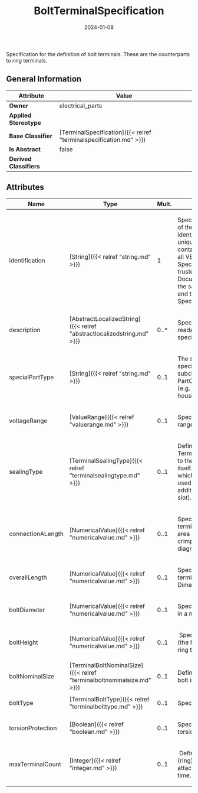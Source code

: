 ﻿---
title: BoltTerminalSpecification
toc: false
type: specs
date: "2024-01-08"
draft: false
specification: VEC
version: 2.1.0
documentType: "Recommendation"
elementType: Class
classes:
  - BoltTerminalSpecification
menu_name: vec-2.1.0
---
<p> Specification for the definition of bolt terminals. These are the counterparts to ring terminals.      </p>

## General Information

| Attribute               | Value |
|-------------------------|-------|
| **Owner**               | electrical_parts |
| **Applied Stereotype**  |   |
| **Base Classifier**     | [TerminalSpecification]({{< relref "terminalspecification.md" >}})<br/>  |
| **Is Abstract**         | false |
| **Derived Classifiers** |   |

## Attributes
|  Name  |  Type  |  Mult.  |  Description  |  Owning Classifier  |
|--------|--------|---------|---------------|--------------|
|identification| [String]({{< relref "string.md" >}}) | 1 | <p> Specifies a unique identification of the specification. The identification is guaranteed to be unique within the document containing the specification. For all VEC-documents a Specification-instance can be trusted to be identical if the DocumentVersion-instance is the same (see DocumentVersion) and the identification of the Specification is the same.      </p> | [Specification]({{< relref "specification.md" >}}) |
|description| [AbstractLocalizedString]({{< relref "abstractlocalizedstring.md" >}}) | 0..* | <p> Specifies additional, human readable information about the specification.      </p> | [Specification]({{< relref "specification.md" >}}) |
|specialPartType| [String]({{< relref "string.md" >}}) | 0..1 | <p>The specialPartType allows the specification of subclassifications for a PartOrUsageRelatedSpecification (e.g. different types of connector housings).  </p> | [PartOrUsageRelatedSpecification]({{< relref "partorusagerelatedspecification.md" >}}) |
|voltageRange| [ValueRange]({{< relref "valuerange.md" >}}) | 0..1 | <p> Specifies the allowed voltage range for the connector housing.      </p> | [TerminalSpecification]({{< relref "terminalspecification.md" >}}) |
|sealingType| [TerminalSealingType]({{< relref "terminalsealingtype.md" >}}) | 0..1 | <p> Defines the <i>SealingType</i> of the Terminal. This type always refers to the sealing of the terminal itself. However, even a terminal which is not sealable can be used in sealed locations with additional measures (e.g. on the slot).        </p> | [TerminalSpecification]({{< relref "terminalspecification.md" >}}) |
|connectionALength| [NumericalValue]({{< relref "numericalvalue.md" >}}) | 0..1 | <p> Specifies the length of the terminal between the contact area (terminal reception) and the crimp are (wire reception, see diagram &quot;Terminal Dimensions&quot;).      </p> | [TerminalSpecification]({{< relref "terminalspecification.md" >}}) |
|overallLength| [NumericalValue]({{< relref "numericalvalue.md" >}}) | 0..1 | <p> Specifies the overall length the terminal (see diagram &quot;Terminal Dimensions&quot;).      </p> | [TerminalSpecification]({{< relref "terminalspecification.md" >}}) |
|boltDiameter| [NumericalValue]({{< relref "numericalvalue.md" >}}) | 0..1 | <p> Specifies the diameter of the bolt in a numerical way.      </p> | [BoltTerminalSpecification]({{< relref "boltterminalspecification.md" >}}) |
|boltHeight| [NumericalValue]({{< relref "numericalvalue.md" >}}) | 0..1 | <p> &#160;Specifies the height of the bolt (the height of the part to which ring terminals can be attached).      </p> | [BoltTerminalSpecification]({{< relref "boltterminalspecification.md" >}}) |
|boltNominalSize| [TerminalBoltNominalSize]({{< relref "terminalboltnominalsize.md" >}}) | 0..1 | <p> Defines the size (diameter) of the bolt in a nominal way (e.g. &quot;M8&quot;).       </p> | [BoltTerminalSpecification]({{< relref "boltterminalspecification.md" >}}) |
|boltType| [TerminalBoltType]({{< relref "terminalbolttype.md" >}}) | 0..1 | <p> Specifies the type of the bolt.      </p> | [BoltTerminalSpecification]({{< relref "boltterminalspecification.md" >}}) |
|torsionProtection| [Boolean]({{< relref "boolean.md" >}}) | 0..1 | <p> Specifies if the bolt provides torsion protected or not.      </p> | [BoltTerminalSpecification]({{< relref "boltterminalspecification.md" >}}) |
|maxTerminalCount| [Integer]({{< relref "integer.md" >}}) | 0..1 | <p> &#160;Defines the maximum number of (ring) terminals that can be attached to this bolt at the same time.      </p> | [BoltTerminalSpecification]({{< relref "boltterminalspecification.md" >}}) |





